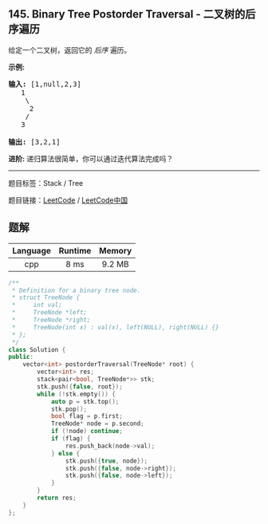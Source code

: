 ## 145. Binary Tree Postorder Traversal - 二叉树的后序遍历

<!--If you want to use the English description, use `question.content` instead-->

<p>给定一个二叉树，返回它的 <em>后序&nbsp;</em>遍历。</p>

<p><strong>示例:</strong></p>

<pre><strong>输入:</strong> [1,null,2,3]  
   1
    \
     2
    /
   3 

<strong>输出:</strong> [3,2,1]</pre>

<p><strong>进阶:</strong>&nbsp;递归算法很简单，你可以通过迭代算法完成吗？</p>



-----

题目标签：Stack / Tree

题目链接：[LeetCode](https://leetcode.com/problems/binary-tree-postorder-traversal/description/)  /  [LeetCode中国](https://leetcode-cn.com/problems/binary-tree-postorder-traversal/description/)

## 题解



| Language | Runtime | Memory |
|:---:|:---:|:---:|
| cpp  | 8  ms | 9.2 MB |

```cpp
/**
 * Definition for a binary tree node.
 * struct TreeNode {
 *     int val;
 *     TreeNode *left;
 *     TreeNode *right;
 *     TreeNode(int x) : val(x), left(NULL), right(NULL) {}
 * };
 */
class Solution {
public:
    vector<int> postorderTraversal(TreeNode* root) {
        vector<int> res;
        stack<pair<bool, TreeNode*>> stk;
        stk.push({false, root});
        while (!stk.empty()) {
            auto p = stk.top();
            stk.pop();
            bool flag = p.first;
            TreeNode* node = p.second;
            if (!node) continue;
            if (flag) {
                res.push_back(node->val);
            } else {
                stk.push({true, node});
                stk.push({false, node->right});
                stk.push({false, node->left});
            }
        }
        return res;
    }
};
```
